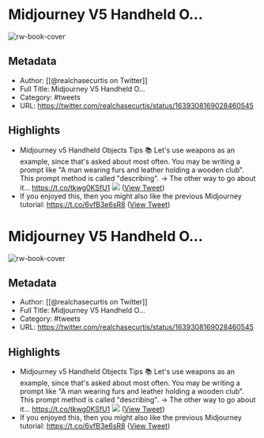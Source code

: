 # Midjourney V5 Handheld O...

![rw-book-cover](https://pbs.twimg.com/profile_images/1706355046693089280/U11OFh7Z.jpg)

## Metadata
- Author: [[@realchasecurtis on Twitter]]
- Full Title: Midjourney V5 Handheld O...
- Category: #tweets
- URL: https://twitter.com/realchasecurtis/status/1639308169028460545

## Highlights
- Midjourney v5 Handheld Objects Tips 📚
  Let's use weapons as an example, since that's asked about most often. 
  You may be writing a prompt like "A man wearing furs and leather holding a wooden club". 
  This prompt method is called "describing". 
  → The other way to go about it… https://t.co/tkwg0KSfU1 
  ![](https://pbs.twimg.com/media/Fr_9-c6XgAE2qcC.jpg) ([View Tweet](https://twitter.com/realchasecurtis/status/1639308169028460545))
- If you enjoyed this, then you might also like the previous Midjourney tutorial: https://t.co/6vfB3e6sR8 ([View Tweet](https://twitter.com/realchasecurtis/status/1639318737911267352))
# Midjourney V5 Handheld O...

![rw-book-cover](https://pbs.twimg.com/profile_images/1706355046693089280/U11OFh7Z.jpg)

## Metadata
- Author: [[@realchasecurtis on Twitter]]
- Full Title: Midjourney V5 Handheld O...
- Category: #tweets
- URL: https://twitter.com/realchasecurtis/status/1639308169028460545

## Highlights
- Midjourney v5 Handheld Objects Tips 📚
  Let's use weapons as an example, since that's asked about most often. 
  You may be writing a prompt like "A man wearing furs and leather holding a wooden club". 
  This prompt method is called "describing". 
  → The other way to go about it… https://t.co/tkwg0KSfU1 
  ![](https://pbs.twimg.com/media/Fr_9-c6XgAE2qcC.jpg) ([View Tweet](https://twitter.com/realchasecurtis/status/1639308169028460545))
- If you enjoyed this, then you might also like the previous Midjourney tutorial: https://t.co/6vfB3e6sR8 ([View Tweet](https://twitter.com/realchasecurtis/status/1639318737911267352))
